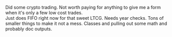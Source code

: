 Did some crypto trading. Not worth paying for anything to give me a form when it's only a few low cost trades.    
Just does FIFO right now for that sweet LTCG. 
Needs year checks. 
Tons of smaller things to make it not a mess. Classes and pulling out some math and probably doc outputs. 

